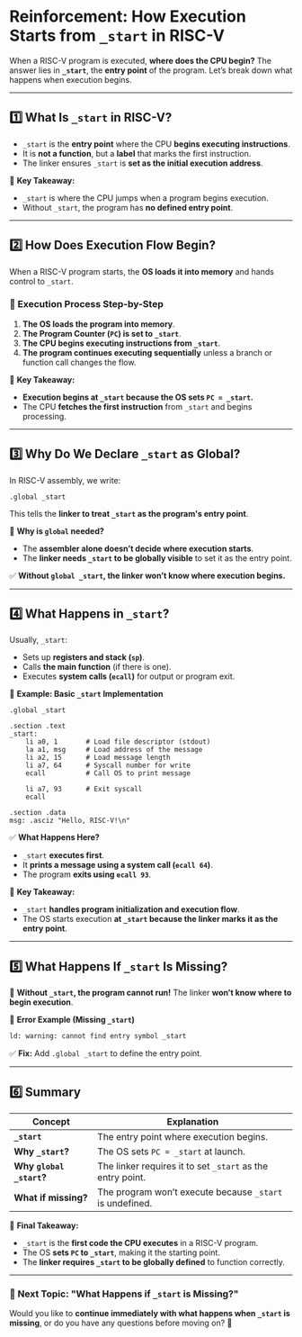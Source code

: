 # **Reinforcement: How Execution Starts from `_start` in RISC-V**

When a RISC-V program is executed, **where does the CPU begin?** The answer lies in **`_start`**, the **entry point** of the program. Let’s break down what happens when execution begins.

---

## **1️⃣ What Is `_start` in RISC-V?**

- `_start` is the **entry point** where the CPU **begins executing instructions**.
- It is **not a function**, but a **label** that marks the first instruction.
- The linker ensures `_start` is **set as the initial execution address**.

📌 **Key Takeaway:**

- `_start` is where the CPU jumps when a program begins execution.
- Without `_start`, the program has **no defined entry point**.

---

## **2️⃣ How Does Execution Flow Begin?**

When a RISC-V program starts, the **OS loads it into memory** and hands control to `_start`.

### **🔹 Execution Process Step-by-Step**

1. **The OS loads the program into memory**.
2. **The Program Counter (`PC`) is set to `_start`**.
3. **The CPU begins executing instructions from `_start`**.
4. **The program continues executing sequentially** unless a branch or function call changes the flow.

📌 **Key Takeaway:**

- **Execution begins at `_start` because the OS sets `PC = _start`.**
- The CPU **fetches the first instruction** from `_start` and begins processing.

---

## **3️⃣ Why Do We Declare `_start` as Global?**

In RISC-V assembly, we write:

```assembly
.global _start
```

This tells the **linker to treat `_start` as the program's entry point**.

📌 **Why is `global` needed?**

- The **assembler alone doesn’t decide where execution starts**.
- The **linker needs `_start` to be globally visible** to set it as the entry point.

✅ **Without `global _start`, the linker won’t know where execution begins.**

---

## **4️⃣ What Happens in `_start`?**

Usually, `_start`:

- Sets up **registers and stack (`sp`)**.
- Calls **the main function** (if there is one).
- Executes **system calls (`ecall`)** for output or program exit.

📌 **Example: Basic `_start` Implementation**

```assembly
.global _start

.section .text
_start:
    li a0, 1       # Load file descriptor (stdout)
    la a1, msg     # Load address of the message
    li a2, 15      # Load message length
    li a7, 64      # Syscall number for write
    ecall          # Call OS to print message

    li a7, 93      # Exit syscall
    ecall

.section .data
msg: .asciz "Hello, RISC-V!\n"
```

✅ **What Happens Here?**

- `_start` **executes first**.
- It **prints a message using a system call (`ecall 64`)**.
- The program **exits using `ecall 93`**.

📌 **Key Takeaway:**

- `_start` **handles program initialization and execution flow**.
- The OS starts execution **at `_start` because the linker marks it as the entry point**.

---

## **5️⃣ What Happens If `_start` Is Missing?**

🚨 **Without `_start`, the program cannot run!** The linker **won’t know where to begin execution**.

📌 **Error Example (Missing `_start`)**

```sh
ld: warning: cannot find entry symbol _start
```

✅ **Fix:** Add `.global _start` to define the entry point.

---

## **6️⃣ Summary**

|**Concept**|**Explanation**|
|---|---|
|**`_start`**|The entry point where execution begins.|
|**Why `_start`?**|The OS sets `PC = _start` at launch.|
|**Why `global _start`?**|The linker requires it to set `_start` as the entry point.|
|**What if missing?**|The program won’t execute because `_start` is undefined.|

📌 **Final Takeaway:**

- `_start` is the **first code the CPU executes** in a RISC-V program.
- The OS **sets `PC` to `_start`**, making it the starting point.
- The **linker requires `_start` to be globally defined** to function correctly.

---

### **📌 Next Topic: "What Happens if `_start` is Missing?"**

Would you like to **continue immediately with what happens when `_start` is missing**, or do you have any questions before moving on? 🚀